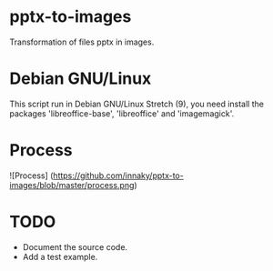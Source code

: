 # pptx-to-images
Transformation of files pptx in images.

# Debian GNU/Linux
This script run in Debian GNU/Linux Stretch (9), you need install the packages 'libreoffice-base',
'libreoffice' and 'imagemagick'.

# Process
![Process] (https://github.com/innaky/pptx-to-images/blob/master/process.png)

# TODO
* Document the source code.
* Add a test example.
